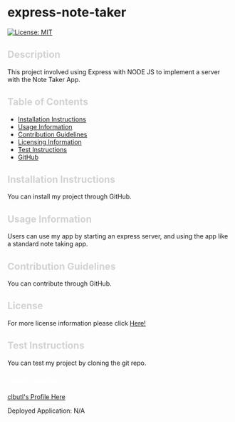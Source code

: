 # express-note-taker
  [![License: MIT](https://img.shields.io/badge/License-MIT-yellow.svg)](https://opensource.org/licenses/MIT)

  ## <a style="text-decoration: none; color: rgb(210, 210, 210); font-weight: bold" id="description">Description</a>
  
  This project involved using Express with NODE JS to implement a server with the Note Taker App.

  ## <a style="text-decoration: none; color: rgb(210, 210, 210); font-weight: bold">Table of Contents</a>

  - [Installation Instructions](#installing)
  - [Usage Information](#usage)
  - [Contribution Guidelines](#contribute)
  - [Licensing Information](#license)
  - [Test Instructions](#testing)
  - [GitHub](#github)
  
  ## <a style="text-decoration: none; color: rgb(210, 210, 210); font-weight: bold" id="installing">Installation Instructions</a>
  
  You can install my project through GitHub.
  
  ## <a style="text-decoration: none; color: rgb(210, 210, 210); font-weight: bold" id="usage">Usage Information</a>
  
  Users can use my app by starting an express server, and using the app like a standard note taking app.
  
  ## <a style="text-decoration: none; color: rgb(210, 210, 210); font-weight: bold" id="contribute">Contribution Guidelines</a>
  
  You can contribute through GitHub.

  ## <a style="text-decoration: none; color: rgb(210, 210, 210); font-weight: bold" id="license">License</a>

  For more license information please click [Here!]()
  
  ## <a style="text-decoration: none; color: rgb(210, 210, 210); font-weight: bold" id="testing">Test Instructions</a>
  
  You can test my project by cloning the git repo.
  
  ### <a style="text-decoration: none; color: white; font-weight: bold" id="github">GitHub Profile:</a>
  [clbutl's Profile Here](https://github.com/clbutl)


  Deployed Application: N/A
